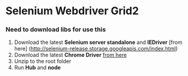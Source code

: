 Selenium Webdriver Grid2
========

### Need to download libs for use this

1. Download the latest **Selenium server standalone** and **IEDriver**
[from here] (http://selenium-release.storage.googleapis.com/index.html)
2. Download the latest **Chrome Driver** [from here](http://chromedriver.storage.googleapis.com/index.html)
3. Unzip to the root folder
4. Run **Hub** and **node**

